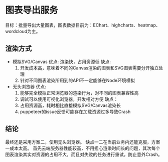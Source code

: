 # 图表导出服务
目标：批量导出大量图表，图表数据目前为：EChart、highcharts、heatmap、wordcloud为主。

## 渲染方式
- 模拟SVG/Canvas
优点:
  渲染快，占用资源低
缺点: 
    1. 开发成本高，意味着不同的Canvas渲染的图表和SVG图表需要分开独立处理
    2. 针对不同图表渲染所用到的API不一定能够在Node环境模拟
- 无头浏览器
优点: 
  1. 能够完全模拟正常浏览器的渲染行为，对不同的图表兼容性高
  2. 调试可以使用可视化浏览器，开发相对方便
缺点：
  1. 占用资源高，耗时相比直接模拟SVG/Canvas渲染长
  2. puppeteer的issue反馈可能存在加载资源过多导致Crash

## 结论
最终还是采用方案二，使用无头浏览器。
缺点一二在当前业务内还能克服，方案一成本太高。
首先云端服务器性能较高，不用担心渲染时间长的问题，其次每个图表渲染其实对资源的占用不大，而且对失败的任务进行重试，防止意外Crash。
